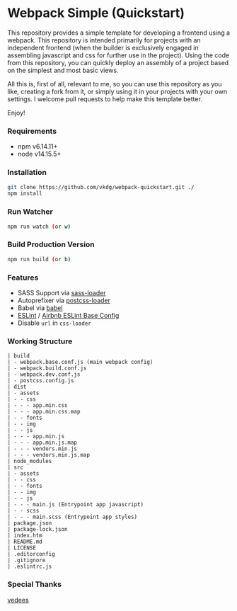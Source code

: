 # Webpack Simple (Quickstart)
This repository provides a simple template for developing a frontend using a webpack. This repository is intended primarily for projects with an independent frontend (when the builder is exclusively engaged in assembling javascript and css for further use in the project). Using the code from this repository, you can quickly deploy an assembly of a project based on the simplest and most basic views.

All this is, first of all, relevant to me, so you can use this repository as you like, creating a fork from it, or simply using it in your projects with your own settings. I welcome pull requests to help make this template better.

Enjoy!

### Requirements
* npm v6.14.11+
* node v14.15.5+

### Installation 
``` bash
git clone https://github.com/vkdg/webpack-quickstart.git ./
npm install
```

### Run Watcher
``` bash
npm run watch (or w)
```

### Build Production Version
``` bash
npm run build (or b)
```

### Features
* SASS Support via [sass-loader](https://github.com/jtangelder/sass-loader)
* Autoprefixer via [postcss-loader](https://github.com/postcss/postcss-loader)
* Babel via [babel](https://github.com/babel/babel)
* [ESLint](https://github.com/eslint/eslint) / [Airbnb ESLint Base Config](https://github.com/airbnb/javascript)
* Disable `url` in `css-loader`


### Working Structure
```
| build
| - webpack.base.conf.js (main webpack config)
| - webpack.build.conf.js
| - webpack.dev.conf.js
| - postcss.config.js
| dist
| - assets
| - - css
| - - - app.min.css
| - - - app.min.css.map
| - - fonts
| - - img
| - - js
| - - - app.min.js
| - - - app.min.js.map
| - - - vendors.min.js
| - - - vendors.min.js.map
| node_modules
| src
| - assets
| - - css
| - - fonts
| - - img
| - - js
| - - - main.js (Entrypoint app javascript)
| - - scss
| - - - main.scss (Entrypoint app styles)
| package.json
| package-lock.json
| index.htm
| README.md
| LICENSE
| .editorconfig
| .gitignore
| .eslintrc.js
```

### Special Thanks
[vedees](https://github.com/vedees/webpack-template)

